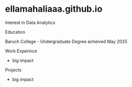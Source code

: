 # ellamahaliaaa.github.io

Interest in Data Analytics 

Education

Baruch College - Undergraduate Degree acheived May 2025 

Work Experince 

- big impact 

Projects 

-  big impact 
